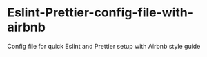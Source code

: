 # Eslint-Prettier-config-file-with-airbnb
Config file for quick Eslint and Prettier setup with Airbnb style guide
